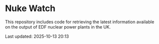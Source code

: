# Nuke Watch

This repository includes code for retrieving the latest information available on the output of EDF nuclear power plants in the UK.

Last updated: 2025-10-13 20:13